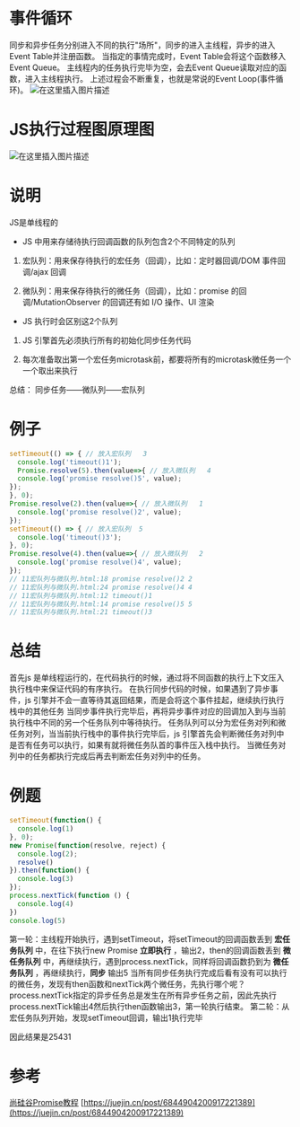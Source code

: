 

# 事件循环

同步和异步任务分别进入不同的执行"场所"，同步的进入主线程，异步的进入Event Table并注册函数。
当指定的事情完成时，Event Table会将这个函数移入Event Queue。
主线程内的任务执行完毕为空，会去Event Queue读取对应的函数，进入主线程执行。
上述过程会不断重复，也就是常说的Event Loop(事件循环)。
![在这里插入图片描述](https://img-blog.csdnimg.cn/20210524200544978.png?x-oss-process=image/watermark,type_ZmFuZ3poZW5naGVpdGk,shadow_10,text_aHR0cHM6Ly9ibG9nLmNzZG4ubmV0L3dlaXhpbl80NDk3MjAwOA==,size_16,color_FFFFFF,t_70)

# JS执行过程图原理图
![在这里插入图片描述](https://img-blog.csdnimg.cn/20210301170822560.png?x-oss-process=image/watermark,type_ZmFuZ3poZW5naGVpdGk,shadow_10,text_aHR0cHM6Ly9ibG9nLmNzZG4ubmV0L3dlaXhpbl80NDk3MjAwOA==,size_16,color_FFFFFF,t_70)

# 说明
JS是单线程的

- JS 中用来存储待执行回调函数的队列包含2个不同特定的队列

1. 宏队列：用来保存待执行的宏任务（回调），比如：定时器回调/DOM 事件回调/ajax 回调

2. 微队列：用来保存待执行的微任务（回调），比如：promise 的回调/MutationObserver 的回调还有如 I/O 操作、UI 渲染

- JS 执行时会区别这2个队列

1. JS 引擎首先必须执行所有的初始化同步任务代码

2. 每次准备取出第一个宏任务microtask前，都要将所有的microtask微任务一个一个取出来执行

总结： 同步任务——微队列——宏队列





# 例子
```javascript
setTimeout(() => { // 放入宏队列   3
  console.log('timeout()1');
  Promise.resolve(5).then(value=>{ // 放入微队列   4
  console.log('promise resolve()5', value);
});
}, 0);
Promise.resolve(2).then(value=>{ // 放入微队列   1
  console.log('promise resolve()2', value);
});
setTimeout(() => { // 放入宏队列  5
  console.log('timeout()3');
}, 0);
Promise.resolve(4).then(value=>{ // 放入微队列   2
  console.log('promise resolve()4', value);
});
// 11宏队列与微队列.html:18 promise resolve()2 2
// 11宏队列与微队列.html:24 promise resolve()4 4
// 11宏队列与微队列.html:12 timeout()1
// 11宏队列与微队列.html:14 promise resolve()5 5
// 11宏队列与微队列.html:21 timeout()3
```


# 总结
首先js 是单线程运行的，在代码执行的时候，通过将不同函数的执行上下文压入执行栈中来保证代码的有序执行。
在执行同步代码的时候，如果遇到了异步事件，js 引擎并不会一直等待其返回结果，而是会将这个事件挂起，继续执行执行栈中的其他任务
当同步事件执行完毕后，再将异步事件对应的回调加入到与当前执行栈中不同的另一个任务队列中等待执行。
任务队列可以分为宏任务对列和微任务对列，当当前执行栈中的事件执行完毕后，js 引擎首先会判断微任务对列中是否有任务可以执行，如果有就将微任务队首的事件压入栈中执行。
当微任务对列中的任务都执行完成后再去判断宏任务对列中的任务。

# 例题

```javascript
setTimeout(function() {
  console.log(1)
}, 0);
new Promise(function(resolve, reject) {
  console.log(2);
  resolve()
}).then(function() {
  console.log(3)
});
process.nextTick(function () {
  console.log(4)
})
console.log(5) 
```
第一轮：主线程开始执行，遇到setTimeout，将setTimeout的回调函数丢到 **宏任务队列** 中，在往下执行new Promise **立即执行** ，输出2，then的回调函数丢到 **微任务队列** 中，再继续执行，遇到process.nextTick，同样将回调函数扔到为 **微任务队列** ，再继续执行，**同步** 输出5
当所有同步任务执行完成后看有没有可以执行的微任务，发现有then函数和nextTick两个微任务，先执行哪个呢？process.nextTick指定的异步任务总是发生在所有异步任务之前，因此先执行process.nextTick输出4然后执行then函数输出3，第一轮执行结束。
第二轮：从宏任务队列开始，发现setTimeout回调，输出1执行完毕

因此结果是25431


# 参考
[尚硅谷Promise教程](https://www.bilibili.com/video/BV1MJ41197Eu?p=36)
[https://juejin.cn/post/6844904200917221389](https://juejin.cn/post/6844904200917221389)


